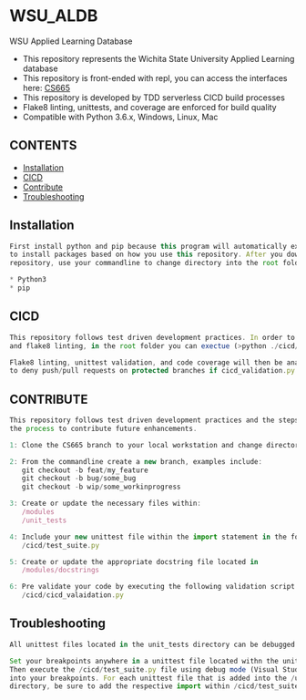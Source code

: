 # WSU_ALDB
WSU Applied Learning Database

* This repository represents the Wichita State University Applied Learning database
* This repository is front-ended with repl, you can access the interfaces here: [CS665](https://CS665.kyle-lanier.repl.run)
* This repository is developed by TDD serverless CICD build processes
* Flake8 linting, unittests, and coverage are enforced for build quality
* Compatible with Python 3.6.x, Windows, Linux, Mac


## CONTENTS
* [Installation](#Installation)
* [CICD](#cicd)
* [Contribute](#contribute)
* [Troubleshooting](#troubleshooting)

## Installation
```javascript
First install python and pip because this program will automatically execute pip commands
to install packages based on how you use this repository. After you download or cloan this 
repository, use your commandline to change directory into the root folder and execute main.py

* Python3
* pip
```

## CICD
```javascript
This repository follows test driven development practices. In order to self-validate unittests,
and flake8 linting, in the root folder you can exectue (>python ./cicd/cicd_validation.py). 

Flake8 linting, unittest validation, and code coverage will then be analyzed. Expect github
to deny push/pull requests on protected branches if cicd_validation.py is not satisfied.
```

## CONTRIBUTE
```javascript
This repository follows test driven development practices and the steps below define
the process to contribute future enhancements.

1: Clone the CS665 branch to your local workstation and change directory into the root folder

2: From the commandline create a new branch, examples include:
   git checkout -b feat/my_feature
   git checkout -b bug/some_bug
   git checkout -b wip/some_workinprogress

3: Create or update the necessary files within:
   /modules
   /unit_tests

4: Include your new unittest file within the import statement in the following script
   /cicd/test_suite.py

5: Create or update the appropriate docstring file located in
   /modules/docstrings

6: Pre validate your code by executing the following validation script
   /cicd/cicd_valaidation.py
```

## Troubleshooting
```javascript
All unittest files located in the unit_tests directory can be debugged using /cicd/test_suite.py

Set your breakpoints anywhere in a unittest file located withn the unit_tests directory.
Then execute the /cicd/test_suite.py file using debug mode (Visual Studio Code) to step
into your breakpoints. For each unittest file that is added into the /unit_tests
directory, be sure to add the respective import within /cicd/test_suite.py
```
